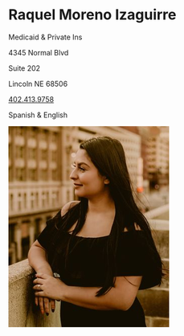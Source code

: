 # Raquel Moreno Izaguirre

Medicaid & Private Ins

4345 Normal Blvd

Suite 202

Lincoln NE 68506

[402.413.9758](tel:4024139758)

Spanish & English

![picture](./markdown/resources/images/rIzaguirre.jpeg)
